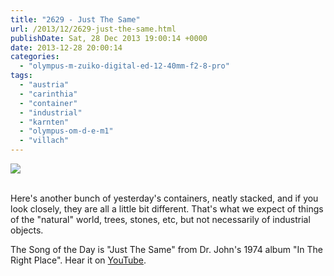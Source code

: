 ```yaml
---
title: "2629 - Just The Same"
url: /2013/12/2629-just-the-same.html
publishDate: Sat, 28 Dec 2013 19:00:14 +0000
date: 2013-12-28 20:00:14
categories: 
  - "olympus-m-zuiko-digital-ed-12-40mm-f2-8-pro"
tags: 
  - "austria"
  - "carinthia"
  - "container"
  - "industrial"
  - "karnten"
  - "olympus-om-d-e-m1"
  - "villach"
---
```

<div class="container">
<div class="center"><a target="_blank" href="https://d25zfm9zpd7gm5.cloudfront.net/1200x1200/2013/20131225_151005_lr.jpg"><img src="https://d25zfm9zpd7gm5.cloudfront.net/0600x0600/2013/20131225_151005_lr.jpg" /></a></div>
</div>
<br />

Here's another bunch of yesterday's containers, neatly stacked, and if you look closely, they are all a little bit different. That's what we expect of things of the "natural" world, trees, stones, etc, but not necessarily of industrial objects.

 The Song of the Day is "Just The Same" from Dr. John's 1974 album "In The Right Place". Hear it on <a href="http://www.youtube.com/watch?v=X1gy-fDlWCQ" target="_blank">YouTube</a>.
